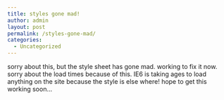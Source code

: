 ```yaml
---
title: styles gone mad!
author: admin
layout: post
permalink: /styles-gone-mad/
categories:
  - Uncategorized
---
```

sorry about this, but the style sheet has gone mad. working to fix it now. sorry about the load times because of this. IE6 is taking ages to load anything on the site because the style is else where! hope to get this working soon&#8230;